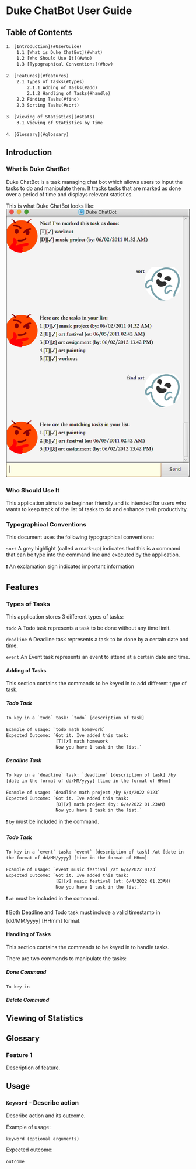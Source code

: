 # **Duke ChatBot User Guide** 


## **Table of Contents**

    1. [Introduction](#UserGuide)
        1.1 [What is Duke ChatBot](#what)
        1.2 [Who Should Use It](#who)
        1.3 [Typographical Conventions](#how)
        
    2. [Features](#features)
        2.1 Types of Tasks(#types)
            2.1.1 Adding of Tasks(#add)
            2.1.2 Handling of Tasks(#handle)
        2.2 Finding Tasks(#find)
        2.3 Sorting Tasks(#sort)
    
    3. [Viewing of Statistics](#stats)
        3.1 Viewing of Statistics by Time 
        
    4. [Glossary](#glossary)


## **Introduction** <a name="UserGuide"></a>


### What is Duke ChatBot <a name="what"></a>

Duke ChatBot is a task managing chat bot which allows users to input the tasks to do and manipulate them. It tracks tasks that are marked as done over a period of time and displays relevant statistics.

This is what Duke ChatBot looks like:
![](/docs/Ui.png)

### Who Should Use It <a name="who"></a>

This application aims to be beginner friendly and is intended for users who wants to keep track of the list of tasks to do and enhance their productivity.

### Typographical Conventions <a name="how"></a>

This document uses the following typographical conventions:

`sort`  A grey highlight (called a mark-up) indicates that this is a command that can be type into the command line and executed by the application.
    
:exclamation:   An exclamation sign indicates important information


## **Features** <a name="features"></a>


### Types of Tasks <a name="types"></a>

This application stores 3 different types of tasks:

`todo`  A Todo task represents a task to be done without any time limit.
    
`deadline`  A Deadline task represents a task to be done by a certain date and time.
    
`event` An Event task represents an event to attend at a certain date and time.

#### Adding of Tasks <a name="add"></a>
This section contains the commands to be keyed in to add different type of task.

##### Todo Task

    To key in a `todo` task: `todo` [description of task]
    
    Example of usage: `todo math homework`
    Expected Outcome: `Got it. Ive added this task:
                       [T][✗] math homework
                       Now you have 1 task in the list.`
                       

##### Deadline Task

    To key in a `deadline` task: `deadline` [description of task] /by [date in the format of dd/MM/yyyy] [time in the format of HHmm]
    
    Example of usage: `deadline math project /by 6/4/2022 0123`
    Expected Outcome: `Got it. Ive added this task:
                       [D][✗] math project (by: 6/4/2022 01.23AM)
                       Now you have 1 task in the list.`
    
:exclamation: `by` must be included in the command.

##### Todo Task

    To key in a `event` task: `event` [description of task] /at [date in the format of dd/MM/yyyy] [time in the format of HHmm]
    
    Example of usage: `event music festival /at 6/4/2022 0123`
    Expected Outcome: `Got it. Ive added this task:
                       [E][✗] music festival (at: 6/4/2022 01.23AM)
                       Now you have 1 task in the list.`

:exclamation: `at` must be included in the command.
    
    
:exclamation: Both Deadline and Todo task must include a valid timestamp in [dd/MM/yyyy] [HHmm] format. 


#### Handling of Tasks <a name="handle"></a>
This section contains the commands to be keyed in to handle tasks.

There are two commands to manipulate the tasks: 

##### Done Command
    To key in 


##### Delete Command




## **Viewing of Statistics** <a name="stats"></a>

## **Glossary** <a name="glossary"></a>

### Feature 1 
Description of feature.

## Usage

### `Keyword` - Describe action

Describe action and its outcome.

Example of usage: 

`keyword (optional arguments)`

Expected outcome:

`outcome`
